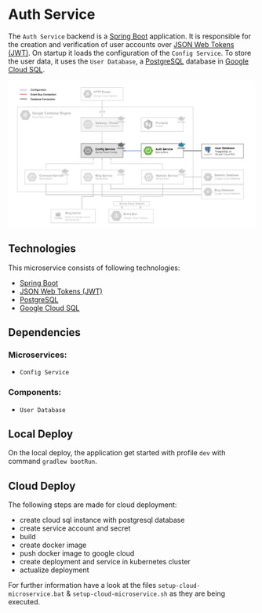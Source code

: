 # Auth Service

The `Auth Service` backend is a [Spring Boot](https://spring.io/projects/spring-boot) application. It is responsible for the creation and verification of user accounts over [JSON Web Tokens (JWT)](https://jwt.io/).
On startup it loads the configuration of the `Config Service`.
To store the user data, it uses the `User Database`, a [PostgreSQL](https://www.postgresql.org/) database in [Google Cloud SQL](https://cloud.google.com/sql/).

![Auth Service Deployment](../_resources/deployment_auth.png)

## Technologies

This microservice consists of following technologies:
* [Spring Boot](https://spring.io/projects/spring-boot)
* [JSON Web Tokens (JWT)](https://jwt.io/)
* [PostgreSQL](https://www.postgresql.org/)
* [Google Cloud SQL](https://cloud.google.com/sql/)

## Dependencies

### Microservices:

* `Config Service`

### Components:

* `User Database`

## Local Deploy

On the local deploy, the application get started with profile `dev` with command `gradlew bootRun`.

## Cloud Deploy

The following steps are made for cloud deployment:
* create cloud sql instance with postgresql database
* create service account and secret
* build
* create docker image
* push docker image to google cloud
* create deployment and service in kubernetes cluster
* actualize deployment

For further information have a look at the files `setup-cloud-microservice.bat` & `setup-cloud-microservice.sh` as they are being executed.
